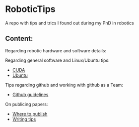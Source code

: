 # RoboticTips
A repo with tips and trics I found out during my PhD in robotics

## Content:
Regarding robotic hardware and software details:

Regarding general software and Linux/Ubuntu tips:
- [CUDA](pc_software/CUDA/CUDA.md)
- [Ubuntu](pc_software/Ubuntu_install.md)

Tips regarding github and working with github as a Team:
- [Github guidelines](github/git_instructions.md)

On publicing papers:
- [Where to publish](publications/where_to_publish.md)
- [Writing tips](publications/writing_tips.md)



